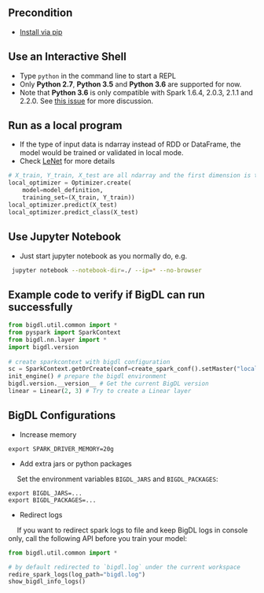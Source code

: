 ## **Precondition**

* [Install via pip](install-from-pip.md)

## **Use an Interactive Shell**
 * Type `python` in the command line to start a REPL
 * Only __Python 2.7__, __Python 3.5__ and __Python 3.6__ are supported for now.
 * Note that __Python 3.6__ is only compatible with Spark 1.6.4, 2.0.3, 2.1.1 and 2.2.0. See [this issue](https://issues.apache.org/jira/browse/SPARK-19019) for more discussion.


## **Run as a local program**
 * If the type of input data is ndarray instead of RDD or DataFrame, the model would be trained or validated in local mode.
 * Check [LeNet](https://github.com/intel-analytics/BigDL/blob/master/pyspark/bigdl/models/local_lenet/README.md) for more details

```python
# X_train, Y_train, X_test are all ndarray and the first dimension is the sample number.
local_optimizer = Optimizer.create(
    model=model_definition,
    training_set=(X_train, Y_train))
local_optimizer.predict(X_test)
local_optimizer.predict_class(X_test)
```

## **Use Jupyter Notebook**
 * Just start jupyter notebook as you normally do, e.g.
```bash
 jupyter notebook --notebook-dir=./ --ip=* --no-browser
```


<a name="code.verification"></a>
## **Example code to verify if BigDL can run successfully**
```python
from bigdl.util.common import *
from pyspark import SparkContext
from bigdl.nn.layer import *
import bigdl.version
 
# create sparkcontext with bigdl configuration
sc = SparkContext.getOrCreate(conf=create_spark_conf().setMaster("local[*]"))
init_engine() # prepare the bigdl environment 
bigdl.version.__version__ # Get the current BigDL version
linear = Linear(2, 3) # Try to create a Linear layer
```

## **BigDL Configurations**

* Increase memory
```commandline
export SPARK_DRIVER_MEMORY=20g
```
* Add extra jars or python packages

 &emsp; Set the environment variables `BIGDL_JARS` and `BIGDL_PACKAGES`:
```commandline
export BIGDL_JARS=...
export BIGDL_PACKAGES=...
```
* Redirect logs

 &emsp; If you want to redirect spark logs to file and keep BigDL logs in console only, call the following API before you train your model:
```python
from bigdl.util.common import *

# by default redirected to `bigdl.log` under the current workspace
redire_spark_logs(log_path="bigdl.log")
show_bigdl_info_logs()
```